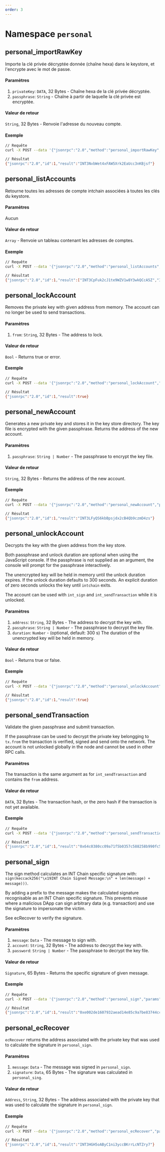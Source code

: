 ```yaml
---
order: 3
---
```


# Namespace `personal`

## personal_importRawKey

Importe la clé privée décryptée donnée (chaîne hexa) dans le keystore, et l'encrypte avec le mot de passe.

#### Paramètres
1. `privateKey`: `DATA`, 32 Bytes - Chaîne hexa de la clé privée décryptée.
2. `passphrase`: `String` - Chaîne à partir de laquelle la clé privée est encryptée.

#### Valeur de retour
`String`, 32 Bytes - Renvoie l'adresse du nouveau compte.

#### Exemple

```bash
// Requête
curl -X POST --data '{"jsonrpc":"2.0","method":"personal_importRawKey","params":["85ce6cc31ab08feb27bb1e4054f07e80a66f07d590b9ac1bc4d0aeb7d6bccd4e", "intchain"],"id":1}' -H 'content-type: application/json;'

// Résultat
{"jsonrpc":"2.0","id":1,"result":"INT3NvbWet4xFAW5Xrk2EaUcc3nKBjsf"}
```

## personal_listAccounts

Retourne toutes les adresses de compte intchain associées à toutes les clés du keystore.

#### Paramètres
Aucun

#### Valeur de retour
`Array` - Renvoie un tableau contenant les adresses de comptes.

#### Exemple

```bash
// Requête
curl -X POST --data '{"jsonrpc":"2.0","method":"personal_listAccounts","params":[],"id":1}' -H 'content-type: application/json;'

// Résultat
{"jsonrpc":"2.0","id":1,"result":["INT3CpFuk2cJ1te9WZV1w8Y3wkQCcA5Z","INT3MMzkukxhiPwDLqkexCxzuYief4Js","INT39iewq2jAyREvwqAZX4Wig5GVmSsc"]}
```

## personal_lockAccount

Removes the private key with given address from memory.
The account can no longer be used to send transactions.

#### Paramètres
1. `from`: `String`, 32 Bytes - The address to lock.

#### Valeur de retour
`Bool` - Returns true or error.

#### Exemple

```bash
// Requête
curl -X POST --data '{"jsonrpc":"2.0","method":"personal_lockAccount","params":["INT3HGH5oAByC1ni3yccBKrrLcNTZry7"],"id":1}' -H 'content-type: application/json;'

// Résultat
{"jsonrpc":"2.0","id":1,"result":true}
```

## personal_newAccount

Generates a new private key and stores it in the key store directory.
The key file is encrypted with the given passphrase.
Returns the address of the new account.

#### Paramètres
1. `passphrase`: `String | Number` - The passphrase to encrypt the key file.

#### Valeur de retour
`String`, 32 Bytes - Returns the address of the new account.

#### Exemple

```bash
// Requête
curl -X POST --data '{"jsonrpc":"2.0","method":"personal_newAccount","params":["foo"],"id":1}' -H 'content-type: application/json;'

// Résultat
{"jsonrpc":"2.0","id":1,"result":"INT3LFyQS6kbBpsjdx2cB4Qb9czmD4zs"}
```

## personal_unlockAccount

Decrypts the key with the given address from the key store.

Both passphrase and unlock duration are optional when using the JavaScript console.
If the passphrase is not supplied as an argument, the console will prompt for
the passphrase interactively.

The unencrypted key will be held in memory until the unlock duration expires.
If the unlock duration defaults to 300 seconds. An explicit duration
of zero seconds unlocks the key until `intchain` exits.

The account can be used with `int_sign` and `int_sendTransaction` while it is unlocked.

#### Paramètres
1. `address`: `String`, 32 Bytes - The address to decrypt the key with.
2. `passphrase`: `String | Number` - The passphrase to decrypt the key file.
3. `duration`: `Number` - (optional, default: 300 s) The duration of the unencrypted key will be held in memory.

#### Valeur de retour
`Bool` - Returns true or false.

#### Exemple

```bash
// Requête
curl -X POST --data '{"jsonrpc":"2.0","method":"personal_unlockAccount","params":["INT3LFyQS6kbBpsjdx2cB4Qb9czmD4zs", "foo", 3600],"id":1}' -H 'content-type: application/json;'

// Résultat
{"jsonrpc":"2.0","id":1,"result":true}
```


## personal_sendTransaction

Validate the given passphrase and submit transaction.

If the passphrase can be used to decrypt the private key belongging to `tx.from` the transaction is verified, signed and send onto the network. The account is not unlocked globally in the node and cannot be used in other RPC calls.

#### Paramètres
The transaction is the same argument as for `int_sendTransaction` and contains the `from` address.

#### Valeur de retour
`DATA`, 32 Bytes - The transaction hash, or the zero hash if the transaction is not yet available.

#### Exemple

```bash
// Requête
curl -X POST --data '{"jsonrpc":"2.0","method":"personal_sendTransaction","params":[{"from": "INT3HGH5oAByC1ni3yccBKrrLcNTZry7","to": "INT3LFyQS6kbBpsjdx2cB4Qb9czmD4zs", "value": "0xde0b6b3a7640000"}, "foo"],"id":1}' -H 'content-type: application/json;'

// Résultat
{"jsonrpc":"2.0","id":1,"result":"0x64c0380cc09a71f5b0357c588258b990fc55d51d900ec4d175daab0b5922c035"}
```

## personal_sign

The sign method calculates an INT Chain specific signature with:
`sign(keccack256("\x19INT Chain Signed Message:\n" + len(message) + message)))`.

By adding a prefix to the message makes the calculated signature recognisable as an INT Chain specific signature. This prevents misuse where a malicious DApp can sign arbitrary data (e.g. transaction) and use the signature to impersonate the victim.

See ecRecover to verify the signature.

#### Paramètres
1. `message`: `Data` - The message to sign with.
2. `account`: `String`, 32 Bytes - The address to decrypt the key with.
3. `password`: `String | Number` - The passphrase to decrypt the key file.

#### Valeur de retour
`Signature`, 65 Bytes - Returns the specific signature of given message.

#### Exemple

```bash
// Requête
curl -X POST --data '{"jsonrpc":"2.0","method":"personal_sign","params":["0x696e74636861696e","INT3HGH5oAByC1ni3yccBKrrLcNTZry7", "foo"],"id":1}' -H 'content-type: application/json;'

// Résultat
{"jsonrpc":"2.0","id":1,"result":"0xe002de1607932aead14e85c9a7be83744ccc82197e8d1a73757a370c2096858e0258de3eb02d57ed49bc2a7c2e15e329d4a2db22e365c16a384e8f78c149521c1b"}
```

## personal_ecRecover

`ecRecover` returns the address associated with the private key that was used to calculate the signature in `personal_sign`. 

#### Paramètres
1. `message`: `Data` - The message was signed in `personal_sign`.
2. `signature`: `Data`, 65 Bytes - The signature was calculated in `personal_sing`.

#### Valeur de retour
`Address`, `String`, 32 Bytes - The address associated with the private key that was used to calculate the signature in `personal_sign`.

#### Exemple

```bash
// Requête
curl -X POST --data '{"jsonrpc":"2.0","method":"personal_ecRecover","params":["0x696e74636861696e","0xe002de1607932aead14e85c9a7be83744ccc82197e8d1a73757a370c2096858e0258de3eb02d57ed49bc2a7c2e15e329d4a2db22e365c16a384e8f78c149521c1b"],"id":1}' -H 'content-type: application/json;'

// Résultat
{"jsonrpc":"2.0","id":1,"result":"INT3HGH5oAByC1ni3yccBKrrLcNTZry7"}
```
